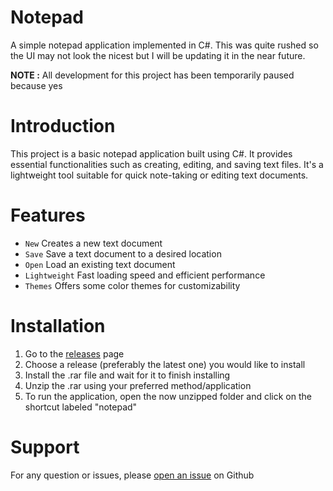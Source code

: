 # Notepad
A simple notepad application implemented in C#. This was quite rushed so the UI may not look the nicest but I will be updating it in the near future.

**NOTE :** All development for this project has been temporarily paused because yes

# Introduction
This project is a basic notepad application built using C#. It provides essential functionalities such as creating, editing, and saving text files. It's a lightweight tool suitable for quick note-taking or editing text documents.

# Features
- `New` Creates a new text document
- `Save` Save a text document to a desired location
- `Open` Load an existing text document
- `Lightweight` Fast loading speed and efficient performance
- `Themes` Offers some color themes for customizability

# Installation
1. Go to the [releases](https://github.com/Vumacc/Notepad/releases/) page
2. Choose a release (preferably the latest one) you would like to install
3. Install the .rar file and wait for it to finish installing
4. Unzip the .rar using your preferred method/application
5. To run the application, open the now unzipped folder and click on the shortcut labeled "notepad"

# Support
For any question or issues, please [open an issue](https://github.com/Vumacc/Notepad/issues) on Github
